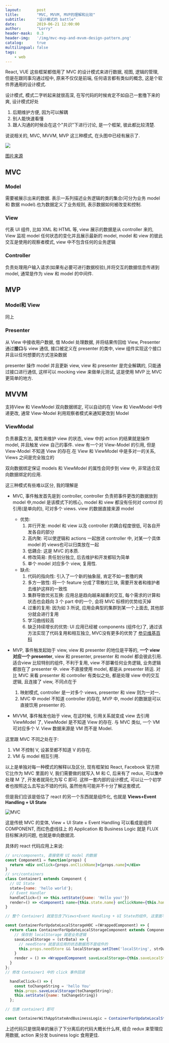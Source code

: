 ```yaml
---
layout:       post
title:        "MVC, MVVM, MVP的理解和比较"
subtitle:     "设计模式的 battle"
date:         2019-06-21 12:00:00
author:       "Lorry"
header-mask:  0.3
header-img:   '/img/mvc-mvp-and-mvvm-design-pattern.png'
catalog:      true
multilingual: false
tags:
    - web
---
```


React, VUE 这些框架都借用了 MVC 的设计模式来进行数据, 视图, 逻辑的管理, 但是在跟同事沟通过程中, 原来不仅仅是前端, 任何语言都有类似的概念, 这是个软件界通用的设计模式.

设计模式, 模式二字听起来就很高深, 在写代码的时候肯定不如自己一套撸下来的爽, 设计模式好处

1. 后期维护方便, 因为可以解耦
2. 别人能快速看懂
3. 跟人沟通的时候会在这个"共识"下进行讨论, 是一个框架, 彼此都比较清楚.

说说相关的, MVC, MVVM, MVP 这三种模式, 在头图中已经有展示了.

![](../img/mvc-mvp-and-mvvm-design-pattern.png)

[图片来源](https://medium.com/@ankit.sinhal/mvc-mvp-and-mvvm-design-pattern-6e169567bbad)

## MVC

### Model

需要被展示出来的数据. 表示一系列描述业务逻辑的类的集合(可分为业务 model 和 数据 model).也为数据定义了业务规则, 表示数据如何被改变和控制.

### View

代表 UI 组件, 比如 XML 和 HTML 等, view 展示的数据是从 controller 来的, View 监视 model 任何状态的变化并且展示最新的 model, model 和 view 的彼此交互是使用的观察者模式, view 中不包含任何的业务逻辑

### Controller

负责处理用户输入请求(如果有必要可进行数据校验),并将交互的数据信息传递到 model, 通常是作为 view 和 model 的中间件.

## MVP

### Model和 View

同上

### Presenter

从 View 中接收用户数据, 借 Model 处理数据, 并将结果传回给 View, Presenter 通过**接口**与 view 通信, 接口被定义在 presenter 的类中, view 组件实现这个接口并且以任何想要的方式渲染数据

presenter 操作 model 并且更新 view, view 和 presenter 是完全解耦的, 只能通过接口进行通信, 这样可以 mocking view 来做单元测试, 这是使用 MVP 比 MVC 更简单的地方.

## MVVM

支持View 和 ViewModel 双向数据绑定, 可以自动的在 View 和 ViewModel 中传递更改,  通常 View-Model 利用观察者模式来通知更改到 Model

### ViewModal

负责暴露方法, 属性来维护 view 的状态, view 中的 action 的结果就是操作 model, 并且触发 view 自己的事件. view 有一个对 View-Model 的引用, 但是 View-Model 不知道 View 的存在.在 View 和 ViewModel 中是多对一的关系, Views 之间是完全独立的

双向数据绑定保证 models 和 ViewModel 的属性会同步到 view 中, 非常适合双向数据绑定的应用.

这三种模式有些难以区分, 我的理解是

- MVC, 事件触发首先是到 controller, controller 负责把事件更改的数据放到 model 中,model 是该模式下的核心, model 和 view 都没有任何对 control 的引用(是单向的), 可对多个 views. view 的数据直接来源 model
  - 优势:
    1. 并行开发: model 和 view 以及 controller 的耦合程度很低, 可各自开发各自的部分
    2. 高内聚: 可以使逻辑和 actions 一起放进 controller 中, 对某一个具体 model 的 views也可以归类放在一起
    3. 低耦合: 这是 MVC 的本质.
    4. 修改简易: 责任划分独立, 后去维护和开发都较为简单
    5. 单个 model 对应多个 view, 复用性.
  - 缺点:
    1. 代码的指向性: 引入了一个新的抽象层, 肯定不如一套撸的爽
    2. 多方一致性: 将一个 feature 分成了零散的三块, 需要开发者和维护者去维护这样的一致性
    3. 集群导致优劣互换: 应用总是趋向越来越重的交互, 每个需求的计算和状态也会趋向 3 个 part 中的一个, 会将 MVC 标榜的优势给灭掉
    4. 过重的复用: 因为如 3 所说, 应用会典型的集群到某一个上面去, 其他部分就会进行复用
    5. 学习曲线较高
    6. 缺乏持续增长的优势: UI 应用已经被 components (组件化)了, 通过该方法实现了代码复用和相互独立, MVC没有更多的优势了
    [参见维基百科](https://en.wikipedia.org/wiki/Model%E2%80%93view%E2%80%93controller#cite_note-15)
- MVP, 事件触发起始于 view, view 和 presenter 的地位是平等的, **一个 view 对应一个 presenter**, view 和 presenter, presenter 和 model 都会彼此引用. 适合view 比较特别的组件, 不利于复用, view 不部署任何业务逻辑, 业务逻辑都放在了 presenter 中. view 不直接使用 model, 都是从 presenter 转运.
对比 MVC 来看 presenter 和 controller 有类似之处, 都是处理 view 中的交互逻辑, 且连接了 view, 不同点在于

  1. 映射模式, controller 是一对多个 views, presenter 和 view 则为一对一.
  2. MVC 中 model 不知道 controller 的存在, MVP 中, model 的数据是可以直接饮用 presenter 的.

- MVVM, 事件触发也始于 view, 在这时候, 引用关系就变成 view 去引用 ViewModel 了, ViewModel 是不知道 View 的存在. 与 MVC 类似, 一个 VM 可对应多个 V. View 数据来源是 VM 而不是 Model.

这里跟 MVC 不同之处在于:

  1. VM 不控制 V, 设甚至都不知道 V 的存在.
  2. VM 与 model 相互引用.

以上是单独对每一种模式的解释以及区分, 现有框架如 React, Facebook 官方把它比作为 MVC 里面的 V, 我们需要做的就写入 M 和 C, 后来有了 redux, 可以集中处理 M 了, 开发者就简化为写 C 即可. 这样一套内部的设计模式, 可以让一个初学者也按照这么去写出不错的代码, 虽然他有可能并不十分了解这套模式.

但是我们应该是低估了 react 的另一个东西就是组件化, 也就是 **Views+Event Handling + UI State**

![MVC](../img/MVC.png)

这是传统 MVC 的变体, View + UI State + Event Handling 可以看成是组件 COMPONENT, 而红色虚线往上 的 Application 和 Business Logic 就是 FLUX 目标解决的问题, 也就是单向数据流.

具体的 react 代码应用上来说:

```jsx
// src/components, 直接使用 UI model 的数据
const Component1 = function(props) {
  return <div onClick={props.onClickName}>{props.name}</div>
}
// src/containers
class Container1 extends Component {
  // UI State
  state={name: 'hello world'};
  // Event Handler
  handleClick=() => this.setState({name: 'Hello you!'})
  render=() => <Component1 name={this.state.name} onClickName={this.handleClick} />
}

// 整个 Container1 就是包含了Views+Event Handling + UI State的组件, 这里面不应该有应用状态数据和业务逻辑, 应该单独抽离, 抽离方式可以做一个 HOC

const ContainerForUpdateLocalStorageHOC =(WrappedComponent) => {
  return class ContainerForUpdateLocalStorageComponent extends Component {
    // 保存到 localStorage 就是业务逻辑
    savaLocalStorage = (strData) => {
      // needStore 就是该应用的状态数据而不是组件的
      this.props.needStore && localStorage.setItem('localString', strData)
    }
    render = () => <WrappedComponent saveLocalStorage={this.saveLocalStorage}/>
  }
};
// 修改 Container1 中的 click 事件回调

  handleClick=() => {
    const toChangeString = 'hello You'
    this.props.saveLocalStorage(toChangeString);
    this.setState({name: toChangeString})
  };

// 包裹 container1 即可

const ContainerWithAppStateAndBusinessLogic = ContainerForUpdateLocalStorageHOC(Container1);

```

上述代码只是很简单的展示了下分离后的代码大概长什么样, 结合 redux 来管理应用数据, action 来分发 business logic 食用更佳.
